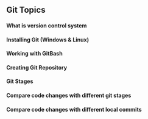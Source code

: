 ## Git Topics
#### What is version control system
#### Installing Git (Windows & Linux)
#### Working with GitBash
#### Creating Git Repository
#### Git Stages
#### Compare code changes with different git stages
#### Compare code changes with different local commits
####
